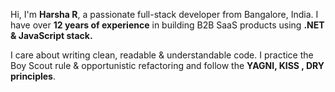 <p>Hi, I'm <b>Harsha R</b>, a passionate full-stack developer from Bangalore, India. I have over <b>12 years of experience</b> in building B2B SaaS products using <b> .NET & JavaScript stack. </b>  

I care about writing clean, readable & understandable code. I practice the Boy Scout rule & opportunistic refactoring and follow the <b>YAGNI, KISS , DRY principles</b>. 

